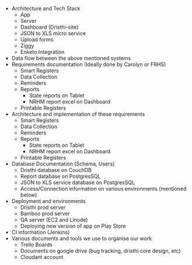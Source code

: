* Architecture and Tech Stack
  - App
  - Server
  - Dashboard (Dristhi-site)
  - JSON to XLS micro service
  - Upload forms
  - Ziggy
  - Enketo Integration
* Data flow between the above mentioned systems
* Requirements documentation (Ideally done by Carolyn or FRHS)
  - Smart Registers
  - Data Collection
  - Reminders
  - Reports
    + State reports on Tablet
    + NRHM report excel on Dashboard
  - Printable Registers
* Architecture and implementation of these requirements
  - Smart Registers
  - Data Collection
  - Reminders
  - Reports
    + State reports on Tablet
    + NRHM report excel on Dashboard
  - Printable Registers
* Database Documentation (Schema, Users)
  - Dristhi database on CouchDB
  - Report database on PostgresSQL
  - JSON to XLS service database on PostgresSQL
  - Access/Connection information on various environments (mentioned below)
* Deployment and environments
  - Dristhi prod server
  - Bamboo prod server
  - QA server (EC2 and Linode)
  - Deploying new version of app on Play Store
* CI information (Jenkins)
* Various documents and tools we use to organise our work
  - Trello Boards
  - Documents on google drive (bug tracking, dristhi core design, etc)
  - Cloudant account
